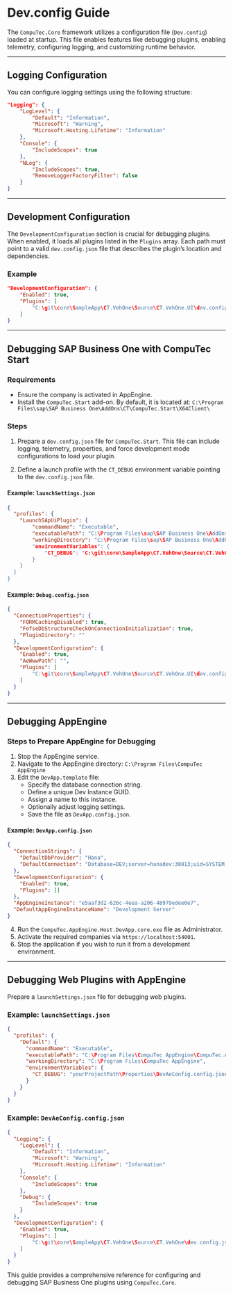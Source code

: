 
# Dev.config Guide

The `CompuTec.Core` framework utilizes a configuration file (`Dev.config`) loaded at startup. This file enables features like debugging plugins, enabling telemetry, configuring logging, and customizing runtime behavior.

---

## Logging Configuration

You can configure logging settings using the following structure:

```json
"Logging": {
    "LogLevel": {
        "Default": "Information",
        "Microsoft": "Warning",
        "Microsoft.Hosting.Lifetime": "Information"
    },
    "Console": {
        "IncludeScopes": true
    },
    "NLog": {
        "IncludeScopes": true,
        "RemoveLoggerFactoryFilter": false
    }
}
```

---

## Development Configuration

The `DevelopmentConfiguration` section is crucial for debugging plugins. When enabled, it loads all plugins listed in the `Plugins` array. Each path must point to a valid `dev.config.json` file that describes the plugin’s location and dependencies.

### Example

```json
"DevelopmentConfiguration": {
    "Enabled": true,
    "Plugins": [
        "C:\git\core\SampleApp\CT.VehOne\Source\CT.VehOne.UI\dev.config.json"
    ]
}
```

---

## Debugging SAP Business One with CompuTec Start

### Requirements

- Ensure the company is activated in AppEngine.
- Install the `CompuTec.Start` add-on. By default, it is located at:
  `C:\Program Files\sap\SAP Business One\AddOns\CT\CompuTec.Start\X64Client\`

### Steps

1. Prepare a `dev.config.json` file for `CompuTec.Start`. This file can include logging, telemetry, properties, and force development mode configurations to load your plugin.

2. Define a launch profile with the `CT_DEBUG` environment variable pointing to the `dev.config.json` file.

#### Example: `launchSettings.json`

```json
{
  "profiles": {
    "LaunchSApUiPlugin": {
        "commandName": "Executable",
        "executablePath": "C:\Program Files\sap\SAP Business One\AddOns\CT\CompuTec.Start\X64Client\CompuTec.Start.exe",
        "workingDirectory": "C:\Program Files\sap\SAP Business One\AddOns\CT\CompuTec.Start\X64Client\",
        "environmentVariables": {
            "CT_DEBUG": "C:\git\core\SampleApp\CT.VehOne\Source\CT.VehOne.UI\Properties\Debug.config.json"
        }
    }
  }
}
```

#### Example: `Debug.config.json`

```json
{
  "ConnectionProperties": {
    "FORMCachingDisabled": true,
    "FofseDbStructureCheckOnConnectionInitialization": true,
    "PluginDirectory": ""
  },
  "DevelopmentConfiguration": {
    "Enabled": true,
    "AeWwwPath": "",
    "Plugins": [
        "C:\git\core\SampleApp\CT.VehOne\Source\CT.VehOne.UI\dev.config.json"
    ]
  }
}
```

---

## Debugging AppEngine

### Steps to Prepare AppEngine for Debugging

1. Stop the AppEngine service.
2. Navigate to the AppEngine directory:
   `C:\Program Files\CompuTec AppEngine`
3. Edit the `DevApp.template` file:
    - Specify the database connection string.
    - Define a unique Dev Instance GUID.
    - Assign a name to this instance.
    - Optionally adjust logging settings.
    - Save the file as `DevApp.config.json`.

#### Example: `DevApp.config.json`

```json
{
  "ConnectionStrings": {
    "DefaultDbProvider": "Hana",
    "DefaultConnection": "Database=DEV;server=hanadev:30013;uid=SYSTEM;password=*8*;current Schema=CTAPPDATA"
  },
  "DevelopmentConfiguration": {
    "Enabled": true,
    "Plugins": []
  },
  "AppEngineInstance": "e5aaf3d2-626c-4eea-a206-48979edee0e7",
  "DefaultAppEngineInstanceName": "Development Server"
}
```

4. Run the `CompuTec.AppEngine.Host.DevApp.core.exe` file as Administrator.
5. Activate the required companies via `https://localhost:54001`.
6. Stop the application if you wish to run it from a development environment.

---

## Debugging Web Plugins with AppEngine

Prepare a `launchSettings.json` file for debugging web plugins.

### Example: `launchSettings.json`

```json
{
  "profiles": {
    "Default": {
      "commandName": "Executable",
      "executablePath": "C:\Program Files\CompuTec AppEngine\CompuTec.AppEngine.Host.DevApp.core.exe",
      "workingDirectory": "C:\Program Files\CompuTec AppEngine",
      "environmentVariables": {
        "CT_DEBUG": "yourProjectPath\Properties\DevAeConfig.config.json"
      }
    }
  }
}
```

### Example: `DevAeConfig.config.json`

```json
{
  "Logging": {
    "LogLevel": {
        "Default": "Information",
        "Microsoft": "Warning",
        "Microsoft.Hosting.Lifetime": "Information"
    },
    "Console": {
        "IncludeScopes": true
    },
    "Debug": {
        "IncludeScopes": true
    }
  },
  "DevelopmentConfiguration": {
    "Enabled": true,
    "Plugins": [
        "C:\git\core\SampleApp\CT.VehOne\Source\CT.VehOne\dev.config.json"
    ]
  }
}
```

This guide provides a comprehensive reference for configuring and debugging SAP Business One plugins using `CompuTec.Core`.
